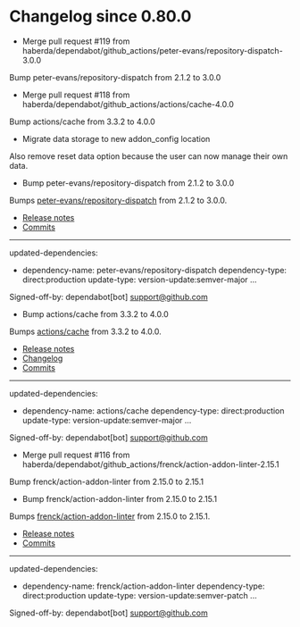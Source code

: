 # Changelog since 0.80.0
- Merge pull request #119 from haberda/dependabot/github_actions/peter-evans/repository-dispatch-3.0.0

Bump peter-evans/repository-dispatch from 2.1.2 to 3.0.0 
- Merge pull request #118 from haberda/dependabot/github_actions/actions/cache-4.0.0

Bump actions/cache from 3.3.2 to 4.0.0 
- Migrate data storage to new addon_config location

Also remove reset data option because the user can now manage their own data. 
- Bump peter-evans/repository-dispatch from 2.1.2 to 3.0.0

Bumps [peter-evans/repository-dispatch](https://github.com/peter-evans/repository-dispatch) from 2.1.2 to 3.0.0.
- [Release notes](https://github.com/peter-evans/repository-dispatch/releases)
- [Commits](https://github.com/peter-evans/repository-dispatch/compare/v2.1.2...v3.0.0)

---
updated-dependencies:
- dependency-name: peter-evans/repository-dispatch
  dependency-type: direct:production
  update-type: version-update:semver-major
...

Signed-off-by: dependabot[bot] <support@github.com> 
- Bump actions/cache from 3.3.2 to 4.0.0

Bumps [actions/cache](https://github.com/actions/cache) from 3.3.2 to 4.0.0.
- [Release notes](https://github.com/actions/cache/releases)
- [Changelog](https://github.com/actions/cache/blob/main/RELEASES.md)
- [Commits](https://github.com/actions/cache/compare/v3.3.2...v4.0.0)

---
updated-dependencies:
- dependency-name: actions/cache
  dependency-type: direct:production
  update-type: version-update:semver-major
...

Signed-off-by: dependabot[bot] <support@github.com> 
- Merge pull request #116 from haberda/dependabot/github_actions/frenck/action-addon-linter-2.15.1

Bump frenck/action-addon-linter from 2.15.0 to 2.15.1 
- Bump frenck/action-addon-linter from 2.15.0 to 2.15.1

Bumps [frenck/action-addon-linter](https://github.com/frenck/action-addon-linter) from 2.15.0 to 2.15.1.
- [Release notes](https://github.com/frenck/action-addon-linter/releases)
- [Commits](https://github.com/frenck/action-addon-linter/compare/v2.15.0...v2.15.1)

---
updated-dependencies:
- dependency-name: frenck/action-addon-linter
  dependency-type: direct:production
  update-type: version-update:semver-patch
...

Signed-off-by: dependabot[bot] <support@github.com> 

